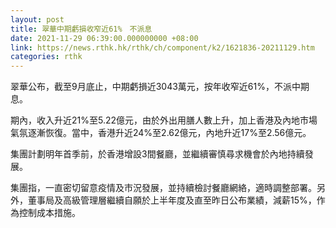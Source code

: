 ```yaml
---
layout: post
title: 翠華中期虧損收窄近61%　不派息
date: 2021-11-29 06:39:00.000000000 +08:00
link: https://news.rthk.hk/rthk/ch/component/k2/1621836-20211129.htm
categories: rthk
---
```


翠華公布，截至9月底止，中期虧損近3043萬元，按年收窄近61%，不派中期息。

期內，收入升近21%至5.22億元，由於外出用膳人數上升，加上香港及內地市場氣氛逐漸恢復。當中，香港升近24%至2.62億元，內地升近17%至2.56億元。

集團計劃明年首季前，於香港增設3間餐廳，並繼續審慎尋求機會於內地持續發展。

集團指，一直密切留意疫情及市況發展，並持續檢討餐廳網絡，適時調整部署。另外，董事局及高級管理層繼續自願於上半年度及直至昨日公布業績，減薪15%，作為控制成本措施。
